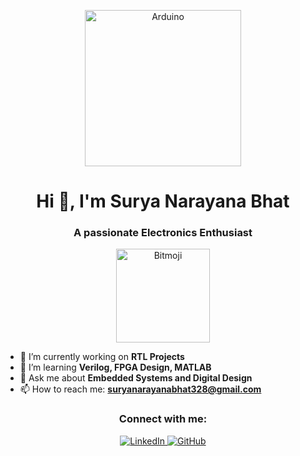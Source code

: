 <p align="center">
  <img src=(https://img.freepik.com/premium-photo/arduino-control-broad-element-photo-with-infographic-details_926199-3461193.jpg)/arduino.png" alt="Arduino" width="250"/>
</p>

<h1 align="center"> Hi 👋, I'm Surya Narayana Bhat </h1>
<h3 align="center">A passionate Electronics Enthusiast</h3>

<p align="center">
  <img src="https://user-images.githubusercontent.com/your-image-url/bitmoji.png" alt="Bitmoji" width="150"/>
</p>

- 🔭 I’m currently working on **RTL Projects**
- 🌱 I’m learning **Verilog, FPGA Design, MATLAB**
- 💬 Ask me about **Embedded Systems and Digital Design**
- 📫 How to reach me: **suryanarayanabhat328@gmail.com**

<h3 align="center">Connect with me:</h3>
<p align="center">
  <a href="www.linkedin.com/in/suryanarayanabhat" target="_blank">
    <img src="https://img.shields.io/badge/LinkedIn-0A66C2?style=for-the-badge&logo=linkedin&logoColor=white" alt="LinkedIn"/>
  </a>
  <a href="https://github.com/yourusername" target="_blank">
    <img src="https://img.shields.io/badge/GitHub-181717?style=for-the-badge&logo=github&logoColor=white" alt="GitHub"/>
  </a>
</p>
